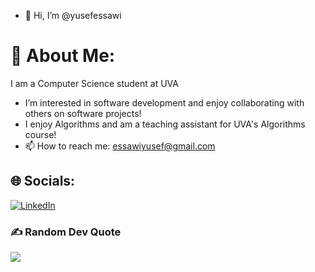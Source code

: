 - 👋 Hi, I’m @yusefessawi

# 💫 About Me:
I am a Computer Science student at UVA<br>
- I’m interested in software development and enjoy collaborating with others on software projects!
- I enjoy Algorithms and am a teaching assistant for UVA's Algorithms course!
- 📫 How to reach me: essawiyusef@gmail.com

## 🌐 Socials:
[![LinkedIn](https://img.shields.io/badge/LinkedIn-%230077B5.svg?logo=linkedin&logoColor=white)](https://linkedin.com/in/yusef-essawi) 

### ✍️ Random Dev Quote
![](https://quotes-github-readme.vercel.app/api?type=horizontal&theme=radical)

